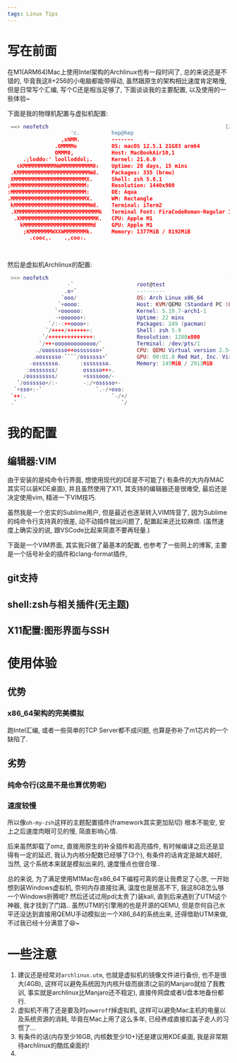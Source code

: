 ```yaml
---
tags: Linux Tips
---
```


# 写在前面

在M1(ARM64)Mac上使用Intel架构的Archlinux也有一段时间了,  总的来说还是不错的, 毕竟我这8+256的小电脑都能带得动, 虽然跟原生的架构相比速度肯定略慢, 但是日常写个汇编, 写个C还是相当足够了, 下面谈谈我的主要配置, 以及使用的一些体验~
<!--more-->
下面是我的物理机配置与虚拟机配置:

```lua
 ==> neofetch                                                        [21:13:29]
                    'c.          hep@hep
                 ,xNMM.          -------
               .OMMMMo           OS: macOS 12.5.1 21G83 arm64
               OMMM0,            Host: MacBookAir10,1
     .;loddo:' loolloddol;.      Kernel: 21.6.0
   cKMMMMMMMMMMNWMMMMMMMMMM0:    Uptime: 28 days, 15 mins
 .KMMMMMMMMMMMMMMMMMMMMMMMWd.    Packages: 335 (brew)
 XMMMMMMMMMMMMMMMMMMMMMMMX.      Shell: zsh 5.8.1
;MMMMMMMMMMMMMMMMMMMMMMMM:       Resolution: 1440x900
:MMMMMMMMMMMMMMMMMMMMMMMM:       DE: Aqua
.MMMMMMMMMMMMMMMMMMMMMMMMX.      WM: Rectangle
 kMMMMMMMMMMMMMMMMMMMMMMMMWd.    Terminal: iTerm2
 .XMMMMMMMMMMMMMMMMMMMMMMMMMMk   Terminal Font: FiraCodeRoman-Regular 16
  .XMMMMMMMMMMMMMMMMMMMMMMMMK.   CPU: Apple M1
    kMMMMMMMMMMMMMMMMMMMMMMd     GPU: Apple M1
     ;KMMMMMMMWXXWMMMMMMMk.      Memory: 1377MiB / 8192MiB
       .cooc,.    .,coo:.




```

然后是虚拟机Archlinux的配置:

```lua
 >>> neofetch                                                         [5:11:48]
                   -`                    root@test
                  .o+`                   ---------
                 `ooo/                   OS: Arch Linux x86_64
                `+oooo:                  Host: KVM/QEMU (Standard PC (Q35 + ICH
               `+oooooo:                 Kernel: 5.19.7-arch1-1
               -+oooooo+:                Uptime: 22 mins
             `/:-:++oooo+:               Packages: 249 (pacman)
            `/++++/+++++++:              Shell: zsh 5.9
           `/++++++++++++++:             Resolution: 1280x800
          `/+++ooooooooooooo/`           Terminal: /dev/pts/1
         ./ooosssso++osssssso+`          CPU: QEMU Virtual version 2.5+ (3) @ 9
        .oossssso-````/ossssss+`         GPU: 00:01.0 Red Hat, Inc. Virtio GPU
       -osssssso.      :ssssssso.        Memory: 145MiB / 2913MiB
      :osssssss/        osssso+++.
     /ossssssss/        +ssssooo/-
   `/ossssso+/:-        -:/+osssso+-
  `+sso+:-`                 `.-/+oso:
 `++:.                           `-/+/
 .`                                 `/

```



# 我的配置

## 编辑器:VIM

由于安装的是纯命令行界面, 想使用现代的IDE是不可能了( 有条件的大内存MAC其实可以装KDE桌面), 并且虽然使用了X11, 其支持的编辑器还是很难受, 最后还是决定使用vim, 精进一下VIM技巧. 

虽然我是一个忠实的Sublime用户, 但是最近也逐渐转入VIM阵营了, 因为Sublime的纯命令行支持真的很差, 动不动插件就出问题了, 配置起来还比较麻烦. (虽然速度上确实没的说, 跟VSCode比起来简直不要再轻量.)

下面是一个VIM界面, 其实我只做了最基本的配置, 也参考了一些网上的博客, 主要是一个括号补全的插件和clang-format插件, 



## git支持





## shell:zsh与相关插件(无主题)







## X11配置:图形界面与SSH









# 使用体验



## 优势

### x86_64架构的完美模拟

跑Intel汇编, 或者一些简单的TCP Server都不成问题, 也算是弥补了m1芯片的一个缺陷了. 





## 劣势

### 纯命令行(这是不是也算优势呢)





### 速度较慢

所以像`oh-my-zsh`这样的主题配置插件(framework其实更加贴切) 根本不能安, 安上之后速度肉眼可见的慢, 简直影响心情.

后来虽然卸载了omz, 直接用原生的补全插件和高亮插件, 有时候编译之后还是显得有一定的延迟, 我认为内核分配数已经够了(3个), 有条件的话肯定是越大越好, 当然, 这个系统本来就是模拟出来的, 速度慢点也很合理..

总的来说, 为了满足使用M1Mac在x86_64下编程可真的是让我费足了心思, 一开始想到装Windows虚拟机, 奈何内存直接拉满, 温度也是居高不下, 我这8GB怎么够一个Windows折腾呢? 然后还试过用pd(太贵了)装kali, 直到后来遇到了UTM这个神器, 我才找到了门路.. 虽然UTM的引擎用的也是开源的QEMU, 但是奈何自己水平还没达到直接用QEMU手动模拟出一个X86_64的系统出来, 还得借助UTM来做, 不过我已经十分满意了:laughing:~



# 一些注意

1.   建议还是经常对`archlinux.utm`, 也就是虚拟机的镜像文件进行备份, 也不是很大(4GB), 这样可以避免系统因为内核升级而崩溃(之前的Manjaro就给了我教训, 事实就是archlinux比Manjaro还不稳定), 直接传网盘或者U盘本地备份都行.
2.   虚拟机不用了还是要及时`poweroff`掉虚拟机, 这样可以避免Mac主机的电量以及系统资源的消耗, 毕竟在Mac上用了这么多年, 已经养成直接扣盖子走人的习惯了...
3.   有条件的话(内存至少16GB, 内核数至少10+)还是建议用KDE桌面, 我是非常期待archlinux的酷炫桌面的!
4.   